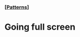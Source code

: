 ### [[Patterns](./translated-human-interface-guidelines-markdown/patterns.md)]  
  
# **Going full screen**  

